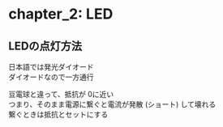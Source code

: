 # chapter_2: LED

## LEDの点灯方法

日本語では発光ダイオード  
ダイオードなので一方通行  

豆電球と違って、抵抗が 0に近い  
つまり、そのまま電源に繋ぐと電流が発散 (ショート) して壊れる  
繋ぐときは抵抗とセットにする  
